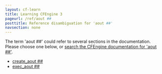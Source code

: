 ```yaml
---
layout: cf-learn
title: Learning CFEngine 3
pageurl: /ref/aout ##
posttitle: Reference disambiguation for 'aout ##'
navsection: none
---
```


The term 'aout ##' could refer to several sections in the documentation. Please choose one below, or
[search the CFEngine documentation for 'aout ##'](http://docs.cfengine.com/latest/search.html?q=aout+##).

- [create_aout \#\#](http://docs.cfengine.com/latest/examples-tutorials-file_comparison.html#create_aout-##)
- [exec_aout \#\#](http://docs.cfengine.com/latest/examples-tutorials-file_comparison.html#exec_aout-##)
